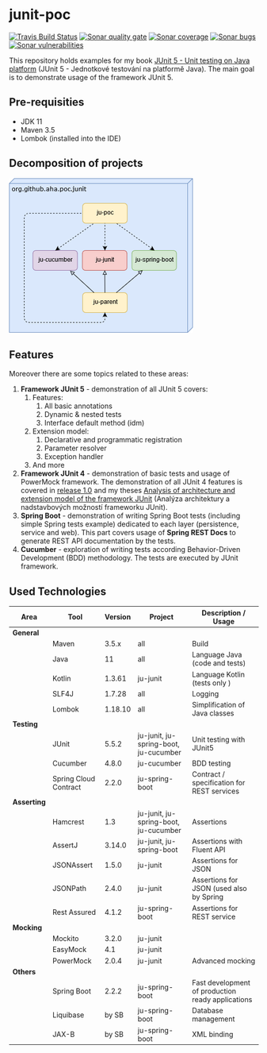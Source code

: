# junit-poc
[![Travis Build Status][travis-image]][travis-url-main] [![Sonar quality gate][sonar-quality-gate]][sonar-url] [![Sonar coverage][sonar-coverage]][sonar-url] [![Sonar bugs][sonar-bugs]][sonar-url] [![Sonar vulnerabilities][sonar-vulnerabilities]][sonar-url]

This repository holds examples for my book [JUnit 5 - Unit testing on Java platform](http://knihy.pecinovsky.cz/54_junit5) (JUnit 5 - Jednotkové testování na platformě Java).
The main goal is to demonstrate usage of the framework JUnit 5.

## Pre-requisities
* JDK 11
* Maven 3.5
* Lombok (installed into the IDE)

## Decomposition of projects
![Build model](build-model.png?raw=true "Build model")

## Features
 Moreover there are some topics related to these areas:
1. **Framework JUnit 5** - demonstration of all JUnit 5 covers:
    1. Features: 
        1. All basic annotations
        1. Dynamic & nested tests
        1. Interface default method (idm)
    1. Extension model:
        1. Declarative and programmatic registration
        1. Parameter resolver
        1. Exception handler
    1. And more
1. **Framework JUnit 4** - demonstration of basic tests and usage of PowerMock framework. The demonstration of all JUnit 4 features is covered in [release 1.0](https://github.com/arnosthavelka/junit-poc/tree/1.0) and my theses [Analysis of architecture and extension model of the framework JUnit](https://theses.cz/id/p7ghon) (Analýza architektury a nadstavbových možností frameworku JUnit).
1. **Spring Boot** - demonstration of writing Spring Boot tests (including simple Spring tests example) dedicated to each layer (persistence, service and web). This part covers usage of **Spring REST Docs** to generate REST API documentation by the tests. 
1. **Cucumber** - exploration of writing tests according Behavior-Driven Development (BDD) methodology. The tests are executed by JUnit framework.

## Used Technologies

| Area          | Tool                  | Version      | Project                                | Description / Usage                      |
| ----------    | --------------------- | ------------ | -------------------------------------- | ---------------------------------------- |
| **General**   |                       |              |                                        |                                          |
|               | Maven                 | 3.5.x        | all                                    | Build                                    |
|               | Java                  | 11           | all                                    | Language Java  (code and tests)          |
|               | Kotlin                | 1.3.61       | ju-junit                               | Language Kotlin (tests only   )          |
|               | SLF4J                 | 1.7.28       | all                                    | Logging                                  |
|               | Lombok                | 1.18.10      | all                                    | Simplification of Java classes           |
| **Testing**   |                       |              |                                        |                                          |
|               | JUnit                 | 5.5.2        | ju-junit, ju-spring-boot, ju-cucumber  | Unit testing with JUnit5                 |
|               | Cucumber              | 4.8.0        | ju-cucumber                            | BDD testing                              |
|               | Spring Cloud Contract | 2.2.0        | ju-spring-boot                         | Contract / specification for REST services  |
| **Asserting** |                       |              |                                        |                                          |
|               | Hamcrest              | 1.3          | ju-junit, ju-spring-boot, ju-cucumber  | Assertions                               |
|               | AssertJ               | 3.14.0       | ju-junit, ju-spring-boot               | Assertions with Fluent API               |
|               | JSONAssert            | 1.5.0        | ju-junit                               | Assertions for JSON                      |
|               | JSONPath              | 2.4.0        | ju-junit                               | Assertions for JSON (used also by Spring |
|               | Rest Assured          | 4.1.2        | ju-spring-boot                         | Assertions for REST service              |
| **Mocking**   |                       |              |                                        |                                          |
|               | Mockito               | 3.2.0        | ju-junit                               |                                          |
|               | EasyMock              | 4.1          | ju-junit                               |                                          |
|               | PowerMock             | 2.0.4        | ju-junit                               | Advanced mocking                         |
| **Others**    |                       |              |                                        |                                          |
|               | Spring Boot           | 2.2.2        | ju-spring-boot                         | Fast development of production ready applications |
|               | Liquibase             | by SB        | ju-spring-boot                         | Database management                      |
|               | JAX-B                 | by SB        | ju-spring-boot                         | XML binding                              |

[travis-url-main]: https://travis-ci.org/arnosthavelka/junit-poc
[travis-image]: https://travis-ci.org/arnosthavelka/junit-poc.svg?branch=develop

[sonar-url]: https://sonarcloud.io/dashboard?id=arnosthavelka_ju-root
[sonar-quality-gate]: https://sonarcloud.io/api/project_badges/measure?project=arnosthavelka_ju-root&metric=alert_status
[sonar-coverage]: https://sonarcloud.io/api/project_badges/measure?project=arnosthavelka_ju-root&metric=coverage
[sonar-bugs]: https://sonarcloud.io/api/project_badges/measure?project=arnosthavelka_ju-root&metric=bugs
[sonar-vulnerabilities]: https://sonarcloud.io/api/project_badges/measure?project=arnosthavelka_ju-root&metric=vulnerabilities
